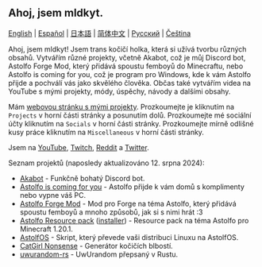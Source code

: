 ## Ahoj, jsem mldkyt.

[English](https://github.com/mldkyt/mldkyt/blob/main//README.md) | [Español](https://github.com/mldkyt/mldkyt/blob/main//README_ES.md) | [日本語](https://github.com/mldkyt/mldkyt/blob/main//README_JA.md) | [简体中文](https://github.com/mldkyt/mldkyt/blob/main//README_CN.md) | [Русский](https://github.com/mldkyt/mldkyt/blob/main//README_RU.md) | [Čeština](https://github.com/mldkyt/mldkyt/blob/main//README_CZ.md)

Ahoj, jsem mldkyt! Jsem trans kočičí holka, která si užívá tvorbu různých obsahů. Vytvářím různé projekty, včetně Akabot, což je můj Discord bot, Astolfo Forge Mod, který přidává spoustu femboyů do Minecraftu, nebo Astolfo is coming for you, což je program pro Windows, kde k vám Astolfo přijde a pochválí vás jako skvělého člověka. Občas také vytvářím videa na YouTube s mými projekty, módy, úspěchy, návody a dalšími obsahy.

Mám [webovou stránku s mými projekty](https://mldkyt.nekoweb.org/). Prozkoumejte je kliknutím na `Projects` v horní části stránky a posunutím dolů. Prozkoumejte mé sociální účty kliknutím na `Socials` v horní části stránky. Prozkoumejte mírně odlišné kusy práce kliknutím na `Miscellaneous` v horní části stránky.

Jsem na [YouTube](https://youtube.com/@mldkyt), [Twitch](https://twitch.tv/mldkyt), [Reddit](https://reddit.com/u/mldkyt) a [Twitter](https://twitter.com/@mldkyt).

Seznam projektů (naposledy aktualizováno 12. srpna 2024):

- [Akabot](https://mldkyt.nekoweb.org/project/akabot) - Funkčně bohatý Discord bot.
- [Astolfo is coming for you](https://github.com/mldkyt/AstolfoIsComingForYou/releases) - Astolfo přijde k vám domů s komplimenty nebo vypne váš PC.
- [Astolfo Forge Mod](https://github.com/mldkyt/AstolfoForge/releases) - Mod pro Forge na téma Astolfo, který přidává spoustu femboyů a mnoho způsobů, jak si s nimi hrát :3
- [Astolfo Resource pack](https://github.com/mldkyt/AstolfoResourcePack) ([installer](https://github.com/mldkyt/AstolfoResourcePackInstaller/releases/)) - Resource pack na téma Astolfo pro Minecraft 1.20.1.
- [AstolfOS](https://github.com/mldkyt/AstolfOS/wiki/) - Skript, který převede vaši distribuci Linuxu na AstolfOS.
- [CatGirl Nonsense](https://mldkyt.nekoweb.org/project/catgirlnonsense/) - Generátor kočičích blbostí.
- [uwurandom-rs](https://github.com/mldkyt/uwurandom-rs/) - UwUrandom přepsaný v Rustu.